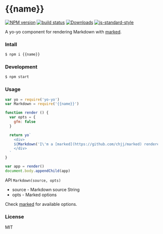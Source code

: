 {{name}}
==================

[![NPM version][npm-image]][npm-url]
[![build status][travis-image]][travis-url]
[![Downloads][downloads-image]][downloads-url]
[![js-standard-style][standard-image]][standard-url]

A yo-yo component for rendering Markdown with [marked](https://github.com/chjj/marked).

### Intall

```sh
$ npm i {{name}}
```

### Development

```sh
$ npm start
```

### Usage

```JavaScript
var yo = require('yo-yo')
var Markdown = require('{{name}}')

function render () {
  var opts = {
    gfm: false
  }

  return yo`
    <div>
    ${Markdown('I\'m a [marked](https://github.com/chjj/marked) rendered **markdown** content.', opts)}
    </div>
  `
}

var app = render()
document.body.appendChild(app)
```

API `Markdown(source, opts)`

* source - Markdown source String
* opts - Marked options

Check [marked](https://github.com/chjj/marked) for available options.

### License

MIT

[npm-image]: https://img.shields.io/npm/v/{{name}}.svg?style=flat-square
[npm-url]: https://npmjs.org/package/{{name}}
[travis-image]: https://img.shields.io/travis/fraserxu/{{name}}/master.svg?style=flat-square
[travis-url]: https://travis-ci.org/fraserxu/{{name}}
[downloads-image]: http://img.shields.io/npm/dm/{{name}}.svg?style=flat-square
[downloads-url]: https://npmjs.org/package/{{name}}
[standard-image]: https://img.shields.io/badge/code%20style-standard-brightgreen.svg?style=flat-square
[standard-url]: https://github.com/feross/standard
